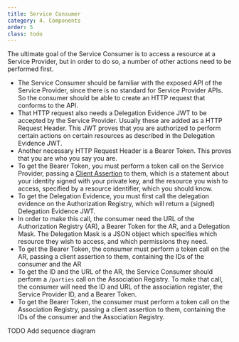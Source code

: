 ```yaml
---
title: Service Consumer
category: 4. Components
order: 5
class: todo
---
```


The ultimate goal of the Service Consumer is to access a resource at a Service Provider, but in order to do so, a number of other actions need to be performed first.

- The Service Consumer should be familiar with the exposed API of the Service Provider, since there is no standard for Service Provider APIs. So the consumer should be able to create an HTTP request that conforms to the API.
- That HTTP request also needs a Delegation Evidence JWT to be accepted by the Service Provider. Usually these are added as a HTTP Request Header. This JWT proves that you are authorized to perform certain actions on certain resources as described in the Delegation Evidence JWT.
- Another necessary HTTP Request Header is a Bearer Token. This proves that you are who you say you are.
- To get the Bearer Token, you must perform a token call on the Service Provider, passing a [Client Assertion](glossary.md#client-assertion) to them, which is a statement about your identity signed with your private key, and the resource you wish to access, specified by a resource identifier, which you should know.
- To get the Delegation Evidence, you must first call the delegation evidence on the Authorization Registry, which will return a (signed) Delegation Evidence JWT.
- In order to make this call, the consumer need the URL of the Authorization Registry (AR), a Bearer Token for the AR, and a Delegation Mask. The Delegation Mask is a JSON object which specifies which resource they wish to access, and which permissions they need.
- To get the Bearer Token, the consumer must perform a token call on the AR, passing a client assertion to them, containing the IDs of the consumer and the AR
- To get the ID and the URL of the AR, the Service Consumer should perform a `/parties` call on the Association Registry. To make that call, the consumer will need the ID and URL of the association register, the Service Provider ID, and a Bearer Token.
- To get the Bearer Token, the consumer must perform a token call on the Association Registry, passing a client assertion to them, containing the IDs of the consumer and the Association Registry.

TODO Add sequence diagram

